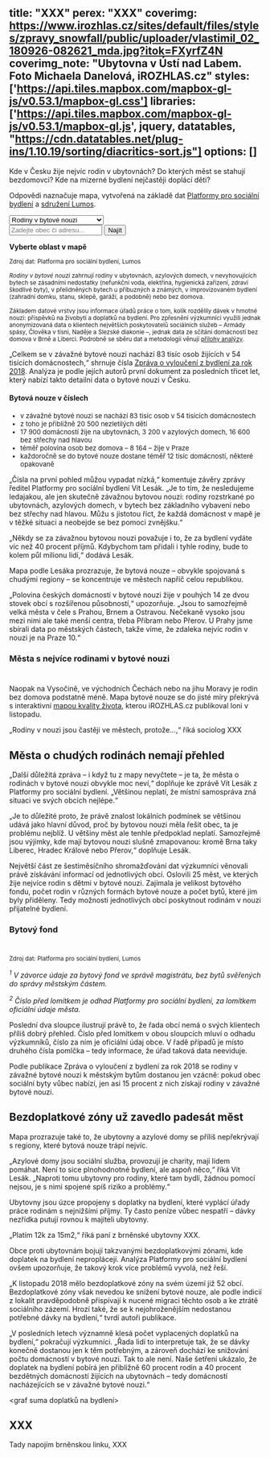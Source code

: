 title: "XXX"
perex: "XXX"
coverimg: https://www.irozhlas.cz/sites/default/files/styles/zpravy_snowfall/public/uploader/vlastimil_02_180926-082621_mda.jpg?itok=FXyrfZ4N
coverimg_note: "Ubytovna v Ústí nad Labem. Foto Michaela Danelová, iROZHLAS.cz"
styles: ['https://api.tiles.mapbox.com/mapbox-gl-js/v0.53.1/mapbox-gl.css']
libraries: ['https://api.tiles.mapbox.com/mapbox-gl-js/v0.53.1/mapbox-gl.js', jquery, datatables, "https://cdn.datatables.net/plug-ins/1.10.19/sorting/diacritics-sort.js"]
options: []
---

Kde v Česku žije nejvíc rodin v ubytovnách? Do kterých měst se stahují bezdomovci? Kde na mizerné bydlení nejčastěji doplácí děti?

Odpovědi naznačuje mapa, vytvořená na základě dat [Platformy pro sociální bydlení](https://socialnibydleni.org/) a [sdružení Lumos](https://www.wearelumos.org/czechrepublic/).

<wide>
<select id="topic_select">
	<option value="Rodiny v bytové nouzi">Rodiny v bytové nouzi</option>
	<option value="Rodiny na ubytovnách">Rodiny na ubytovnách</option>
	<option value="Rodiny v azylových domech">Rodiny v azylových domech</option>
	<option value="Osoby bez přístřeší">Osoby bez přístřeší</option>
</select>
<form action="?" id='frm-geocode'>
	<div class="inputs">
	<input type="text" id="inp-geocode" placeholder="Zadejte obec či adresu...">
	<input type="submit" id="inp-btn" value="Najít">
	</div>
</form>
<div id="map"></div>
<div id="legend"><b>Vyberte oblast v mapě</b></div>
</wide>

<small>Zdroj dat: Platforma pro sociální bydlení, Lumos</small>

<small>_Rodiny v bytové nouzi_ zahrnují rodiny v ubytovnách, azylových domech, v nevyhovujících bytech se zásadními nedostatky (nefunkční voda, elektřina, hygienická zařízení, zdraví škodlivé byty), v přelidněných bytech u příbuzných a známých, v improvizovaném bydlení (zahradní domku, stanu, sklepě, garáži, a podobně) nebo bez domova.</small>

<small>Základem datové vrstvy jsou informace úřadů práce o tom, kolik rozdělily dávek v hmotné nouzi: příspěvků na živobytí a doplatků na bydlení. Pro zpřesnění výzkumníci využili jednak anonymizovaná data o klientech největších poskytovatelů sociálních služeb – Armády spásy, Člověka v tísni, Naděje a Slezské diakonie –, jednak data ze sčítání domácností bez domova v Brně a Liberci. Podrobně se sběru dat a metodologii věnují <a href="https://www.ditearodina.cz/images/Zpr%C3%A1va-o-vylou%C4%8Den%C3%AD-z-bydlen%C3%AD-za-rok-2018.pdf">přílohy analýzy</a>.</small>

„Celkem se v závažné bytové nouzi nachází 83 tisíc osob žijících v 54 tisících domácnostech,“ shrnuje čísla [Zpráva o vyloučení z bydlení za rok 2018](https://www.ditearodina.cz/images/Zpr%C3%A1va-o-vylou%C4%8Den%C3%AD-z-bydlen%C3%AD-za-rok-2018.pdf). Analýza je podle jejích autorů první dokument za posledních třicet let, který nabízí takto detailní data o bytové nouzi v Česku.

<right>
<h4>Bytová nouze v číslech</h4>
<ul style="font-size: 13px !important">
<li>v závažné bytové nouzi se nachází 83 tisíc osob v 54 tisících domácnostech</li>
<li>z toho je přibližně 20 500 nezletilých dětí</li>
<li>17 900 domácností žije na ubytovnách, 3 200 v azylových domech, 16 600 bez střechy nad hlavou</li>
<li>téměř polovina osob bez domova – 8 164 – žije v Praze</li>
<li>každoročně se do bytové nouze dostane téměř 12 tisíc domácností, některé opakovaně</li>
</ul>
</right>

„Čísla na první pohled můžou vypadat nízká,“ komentuje závěry zprávy ředitel Platformy pro sociální bydlení Vít Lesák. „Je to tím, že nesledujeme ledajakou, ale jen skutečně závažnou bytovou nouzi: rodiny rozstrkané po ubytovnách, azylových domech, v bytech bez základního vybavení nebo bez střechy nad hlavou. Můžu s jistotou říct, že každá domácnost v mapě je v těžké situaci a neobejde se bez pomoci zvnějšku.“

„Někdy se za závažnou bytovou nouzi považuje i to, že za bydlení vydáte víc než 40 procent příjmů. Kdybychom tam přidali i tyhle rodiny, bude to kolem půl milionu lidí,“ dodává Lesák.

Mapa podle Lesáka prozrazuje, že bytová nouze – obvykle spojovaná s chudými regiony – se koncentruje ve městech napříč celou republikou.

„Polovina českých domácností v bytové nouzi žije v pouhých 14 ze dvou stovek obcí s rozšířenou působností,“ upozorňuje. „Jsou to samozřejmě velká města v čele s Prahou, Brnem a Ostravou. Nečekaně vysoko jsou mezi nimi ale také menší centra, třeba Příbram nebo Přerov. U Prahy jsme sbírali data po městských částech, takže víme, že zdaleka nejvíc rodin v nouzi je na Praze 10.“

<h3>Města s nejvíce rodinami v bytové nouzi</h3>

<wide>
<div id="mestaid">
	<table id="mesta" style="width:100%; margin-bottom: 25px"></table>
</div>
</wide>

Naopak na Vysočině, ve východních Čechách nebo na jihu Moravy je rodin bez domova podstatně méně. Mapa bytové nouze se do jisté míry překrývá s interaktivní [mapou kvality života](https://www.irozhlas.cz/zpravy-domov/mapa-kvality-zivota-median-prokop-kscm-spd_1811220600_jab), kterou iROZHLAS.cz publikoval loni v listopadu.

„Rodiny v nouzi jsou častěji ve městech, protože...,“ říká sociolog XXX

## Města o chudých rodinách nemají přehled

„Další důležitá zpráva – i když tu z mapy nevyčtete – je ta, že města o rodinách v bytové nouzi obvykle moc neví,“ doplňuje ke zprávě Vít Lesák z Platformy pro sociální bydlení. „Většinou neplatí, že místní samospráva zná situaci ve svých obcích nejlépe.“

„Je to důležité proto, že právě znalost lokálních podmínek se většinou udává jako hlavní důvod, proč by bytovou nouzi měla řešit obec, ta je problému nejblíž. U většiny měst ale tenhle předpoklad neplatí. Samozřejmě jsou výjimky, kde mají bytovou nouzi slušně zmapovanou: kromě Brna taky Liberec, Hradec Králové nebo Přerov,“ doplňuje Lesák.

Největší část ze šestiměsíčního shromažďování dat výzkumníci věnovali právě získávání informací od jednotlivých obcí. Oslovili 25 měst, ve kterých žije nejvíce rodin s dětmi v bytové nouzi. Zajímala je velikost bytového fondu, počet rodin v různých formách bytové nouze a počet bytů, které jim byly přiděleny. Tedy možnosti jednotlivých obcí poskytnout rodinám v nouzi přijatelné bydlení.

<h3>Bytový fond</h3>

<wide>
<div id="bytyid">
	<table id="byty" style="width:100%; margin-bottom: 25px"></table>
</div>
</wide>

<a id="note1"></a>
<a id="note2"></a>

<small>Zdroj dat: Platforma pro sociální bydlení, Lumos</small>

_<sup>1</sup> V závorce údaje za bytový fond ve správě magistrátu, bez bytů svěřených do správy městským částem._

_<sup>2</sup> Číslo před lomítkem je odhad Platformy pro sociální bydlení, za lomítkem oficiální údaje města._

Poslední dva sloupce ilustrují právě to, že řada obcí nemá o svých klientech příliš dobrý přehled. Číslo před lomítkem v obou sloupcích mluví o odhadu výzkumníků, číslo za ním je oficiální údaj obce. V řadě případů je místo druhého čísla pomlčka – tedy informace, že úřad taková data neeviduje.

Podle publikace Zpráva o vyloučení z bydlení za rok 2018 se rodiny v závažné bytové nouzi k městským bytům dostanou jen vzácně: pokud obec sociální byty vůbec nabízí, jen asi 15 procent z nich získají rodiny v závažné bytové nouzi.

## Bezdoplatkové zóny už zavedlo padesát měst

Mapa prozrazuje také to, že ubytovny a azylové domy se příliš nepřekrývají s regiony, které bytová nouze trápí nejvíc.

„Azylové domy jsou sociální služba, provozují je charity, mají lidem pomáhat. Není to sice plnohodnotné bydlení, ale aspoň něco,“ říká Vít Lesák. „Naproti tomu ubytovny pro rodiny, které tam bydlí, žádnou pomocí nejsou, je s nimi spojené spíš riziko a problémy.“

Ubytovny jsou úzce propojeny s doplatky na bydlení, které vyplácí úřady práce rodinám s nejnižšími příjmy. Ty často peníze vůbec nespatří – dávky nezřídka putují rovnou k majiteli ubytovny.

„Platím 12k za 15m2,“ říká paní z brněnské ubytovny XXX.

Obce proti ubytovnám bojují takzvanými bezdoplatkovými zónami, kde doplatek na bydlení neproplácejí. Analýza Platformy pro sociální bydlení ovšem upozorňuje, že takový krok více problémů vyvolá, než řeší.

„K listopadu 2018 mělo bezdoplatkové zóny na svém území již 52 obcí. Bezdoplatkové zóny však nevedou ke snížení bytové nouze, ale podle indicií z lokalit pravděpodobně přispívají k nucené migraci těchto osob a ke ztrátě sociálního zázemí. Hrozí také, že se k nejohroženějším nedostanou potřebné dávky na bydlení,“ tvrdí autoři publikace.

„V posledních letech významně klesá počet vyplacených doplatků na bydlení,“ pokračují výzkumníci. „Řada lidí to interpretuje tak, že se dávky konečně dostanou jen k těm potřebným, a zároveň dochází ke snižování počtu domácností v bytové nouzi. Tak to ale není. Naše šetření ukázalo, že doplatek na bydlení pobírá jen přibližně 60 procent rodin a 40 procent bezdětných domácností žijících na ubytovnách – tedy domácností nacházejících se v závažné bytové nouzi.“

<graf suma doplatků na bydlení>

## XXX

Tady napojím brněnskou linku, XXX